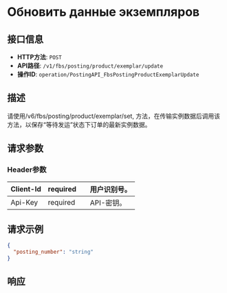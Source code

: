 # Обновить данные экземпляров

## 接口信息

- **HTTP方法**: `POST`
- **API路径**: `/v1/fbs/posting/product/exemplar/update`
- **操作ID**: `operation/PostingAPI_FbsPostingProductExemplarUpdate`

## 描述

请使用/v6/fbs/posting/product/exemplar/set, 方法，在传输实例数据后调用该方法，以保存“等待发运”状态下订单的最新实例数据。

## 请求参数

### Header参数

| Client-Id | required |  | 用户识别号。 |
|---|---|---|---|
| Api-Key | required |  | API-密钥。 |

## 请求示例

```json
{
  "posting_number": "string"
}
```

## 响应
